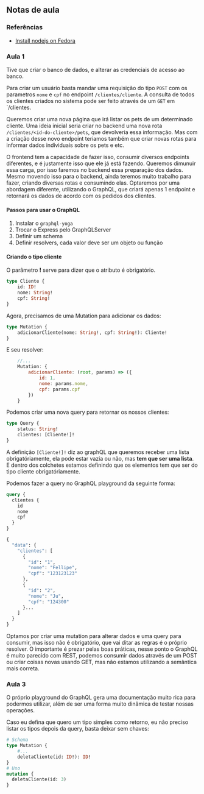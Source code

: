## Notas de aula

### Referências

- [Install nodejs on Fedora](https://tecadmin.net/install-latest-nodejs-on-fedora/)

### Aula 1

Tive que criar o banco de dados, e alterar as credenciais de acesso ao banco.

Para criar um usuário basta mandar uma requisição do tipo `POST` com os parametros `nome` e `cpf` no endpoint `/clientes/cliente`. A consulta de todos os clientes criados no sistema pode ser feito através de um `GET` em `/clientes.

Queremos criar uma nova página que irá listar os pets de um determinado cliente. Uma ideia inicial seria criar no backend uma nova rota `/clientes/<id-do-cliente>/pets`, que devolveria essa informação. Mas com a criação desse novo endpoint teriamos também que criar novas rotas para informar dados individuais sobre os pets e etc.

O frontend tem a capacidade de fazer isso, consumir diversos endpoints diferentes, e é justamente isso que ele já está fazendo. Queremos dimunuir essa carga, por isso faremos no backend essa preparação dos dados. Mesmo movendo isso para o backend, ainda teremos muito trabalho para fazer, criando diversas rotas e consumindo elas. Optaremos por uma abordagem diferente, utilizando o GraphQL, que criará apenas 1 endpoint e retornará os dados de acordo com os pedidos dos clientes.

#### Passos para usar o GraphQL

1. Instalar o `graphql-yoga`
2. Trocar o Express pelo GraphQLServer
3. Definir um schema
4. Definir resolvers, cada valor deve ser um objeto ou função

#### Criando o tipo cliente

O parâmetro **!** serve para dizer que o atributo é obrigatório.

```graphql
type Cliente {
    id: ID!
    nome: String!
    cpf: String!
}
```

Agora, precisamos de uma Mutation para adicionar os dados:

```graphql
type Mutation {
    adicionarCliente(nome: String!, cpf: String!): Cliente!
}
```

E seu resolver:

```js
    //...
    Mutation: {
        adicionarCliente: (root, params) => ({
            id: 1,
            nome: params.nome,
            cpf: params.cpf
        })
    }
```

Podemos criar uma nova query para retornar os nossos clientes:

```graphql
type Query {
    status: String!
    clientes: [Cliente!]!
}
```

A definição `[Cliente!]!` diz ao graphQL que queremos receber uma lista obrigatóriamente, ela pode estar vazia ou não, mas **tem que ser uma lista**. E dentro dos colchetes estamos definindo que os elementos tem que ser do tipo cliente obrigatóriamente.

Podemos fazer a query no GraphQL playground da seguinte forma:

```graphql
query {
  clientes {
    id
    nome
    cpf
  }
}

{
  "data": {
    "clientes": [
      {
        "id": "1",
        "nome": "Fellipe",
        "cpf": "123123123"
      },
      {
        "id": "2",
        "nome": "Ju",
        "cpf": "124300"
      }...
    ]
  }
}
```

Optamos por criar uma mutation para alterar dados e uma query para consumir, mas isso não é obrigatório, que vai ditar as regras é o próprio resolver. O importante é prezar pelas boas práticas, nesse ponto o GraphQL é muito parecido com REST, podemos consumir dados através de um POST ou criar coisas novas usando GET, mas não estamos utilizando a semântica mais correta.

### Aula 3

O próprio playground do GraphQL gera uma documentação muito rica para podermos utilizar, além de ser uma forma muito dinâmica de testar nossas operações.

Caso eu defina que quero um tipo simples como retorno, eu não preciso listar os tipos depois da query, basta deixar sem chaves:

```graphql
# Schema
type Mutation {
    #...
    deletaCliente(id: ID!): ID!
}
# Uso
mutation {
  deletaCliente(id: 3)
}
```